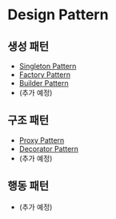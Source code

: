 # Design Pattern

## 생성 패턴
- [Singleton Pattern](/singleton-pattern)
- [Factory Pattern](/factory-pattern)
- [Builder Pattern](/builder-pattern)
- (추가 예정)

## 구조 패턴
- [Proxy Pattern](/proxy-pattern)
- [Decorator Pattern](/decorator-pattern)
- (추가 예정)

## 행동 패턴
- (추가 예정)
